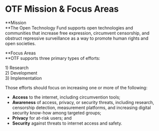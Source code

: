 # OTF Mission & Focus Areas

**Mission    
**The Open Technology Fund supports open technologies and communities that increase free expression, circumvent censorship, and obstruct repressive surveillance as a way to promote human rights and open societies.

**Focus Areas    
**OTF supports three primary types of efforts:

1\) Research  
2\) Development  
3\) Implementation

Those efforts should focus on increasing one or more of the following:

* **Access** to the internet, including circumvention tools;
* **Awareness** of access, privacy, or security threats, including research, censorship detection, measurement platforms, and increasing digital security know-how among targeted groups;
* **Privacy** for at-risk users; and
* **Security** against threats to internet access and safety. 



